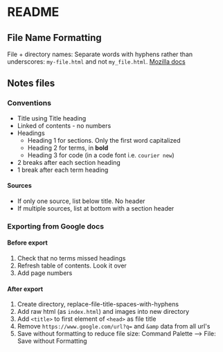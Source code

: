 # README

## File Name Formatting

File + directory names: Separate words with hyphens rather than underscores: `my-file.html` and not `my_file.html`. [Mozilla docs](https://developer.mozilla.org/en-US/docs/Learn/Getting_started_with_the_web/Dealing_with_files#an_aside_on_casing_and_spacing)

## Notes files

### Conventions
- Title using Title heading
- Linked of contents - no numbers
- Headings
  - Heading 1 for sections. Only the first word capitalized
  - Heading 2 for terms, in **bold**
  - Heading 3 for code (in a code font i.e. `courier new`)
- 2 breaks after each section heading
- 1 break after each term heading

#### Sources
- If only one source, list below title. No header
- If multiple sources, list at bottom with a section header

### Exporting from Google docs

#### Before export
1. Check that no terms missed headings
2. Refresh table of contents. Look it over
3. Add page numbers

#### After export
1. Create directory, replace-file-title-spaces-with-hyphens
2. Add raw html (as `index.html`) and images into new directory
3. Add `<title>` to first element of `<head>` as file title
4. Remove `https://www.google.com/url?q=` and `&amp` data from all url's
5. Save without formatting to reduce file size: Command Palette --> File: Save without Formatting